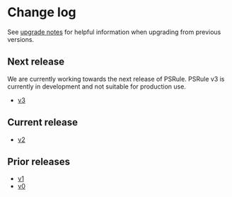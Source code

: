 # Change log

See [upgrade notes][upgrade-notes] for helpful information when upgrading from previous versions.

[upgrade-notes]: docs/upgrade-notes.md

## Next release

We are currently working towards the next release of PSRule.
PSRule v3 is currently in development and not suitable for production use.

- [v3](docs/CHANGELOG-v3.md)

## Current release

- [v2](docs/CHANGELOG-v2.md)

## Prior releases

- [v1](docs/CHANGELOG-v1.md)
- [v0](docs/CHANGELOG-v0.md)
